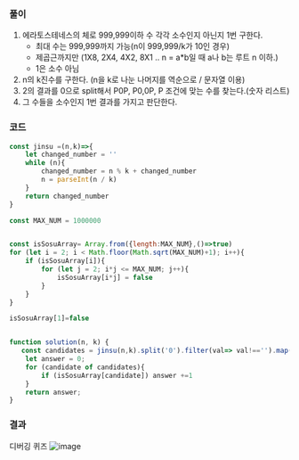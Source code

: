 ### 풀이
1. 에라토스테네스의 체로 999,999이하 수 각각 소수인지 아닌지 1번 구한다. 
    - 최대 수는 999,999까지 가능(n이 999,999/k가 10인 경우)
    - 제곱근까지만 (1X8, 2X4, 4X2, 8X1 .. n = a*b일 때 a나 b는 루트 n 이하.)
    - 1은 소수 아님
2. n의 k진수를 구한다. (n을 k로 나눈 나머지를 역순으로 / 문자열 이용)
3. 2의 결과를 0으로 split해서 P0P, P0,0P, P 조건에 맞는 수를 찾는다.(숫자 리스트)
4. 그 수들을 소수인지 1번 결과를 가지고 판단한다.

### 코드
```js
const jinsu =(n,k)=>{
    let changed_number = ''
    while (n){
        changed_number = n % k + changed_number
        n = parseInt(n / k) 
    }
    return changed_number
}

const MAX_NUM = 1000000


const isSosuArray= Array.from({length:MAX_NUM},()=>true)
for (let i = 2; i < Math.floor(Math.sqrt(MAX_NUM)+1); i++){ 
    if (isSosuArray[i]){
        for (let j = 2; i*j <= MAX_NUM; j++){
            isSosuArray[i*j] = false
        }
    }
}

isSosuArray[1]=false


function solution(n, k) {
   const candidates = jinsu(n,k).split('0').filter(val=> val!=='').map(val=>parseInt(val))
    let answer = 0;
    for (candidate of candidates){
        if (isSosuArray[candidate]) answer +=1
    }
    return answer;
}
```
### 결과
디버깅 퀴즈
![image](https://github.com/tjdls111/next-blog/assets/68271159/83eebc10-2491-4a77-a25e-e163eefb459c)
